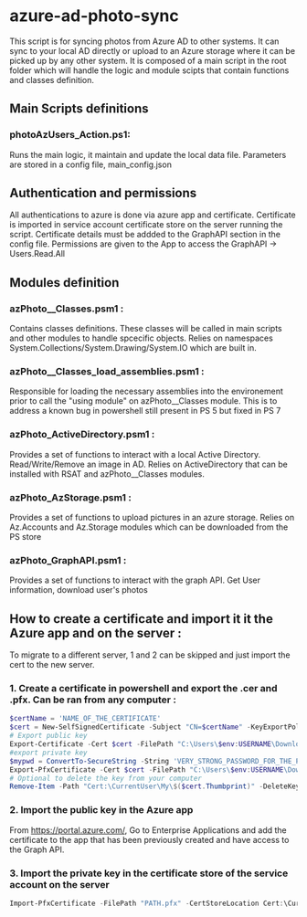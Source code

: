 # azure-ad-photo-sync
This script is for syncing photos from Azure AD to other systems. It can sync to your local AD directly or upload to an Azure storage where it can be picked up by any other system.
It is composed of a main script in the root folder which will handle the logic and module scipts that contain functions and classes definition.

## Main Scripts definitions
### photoAzUsers_Action.ps1:
Runs the main logic, it maintain and update the local data file.
Parameters are stored in a config file, main_config.json

## Authentication and permissions
All authentications to azure is done via azure app and certificate. Certificate is imported in service account certificate store on the server running the script.
Certificate details must be addded to the GraphAPI section in the config file. Permissions are given to the App to access the GraphAPI -> Users.Read.All

## Modules definition
### azPhoto__Classes.psm1 :
Contains classes definitions. These classes will be called in main scripts and other modules to handle spcecific objects.
Relies on namespaces System.Collections/System.Drawing/System.IO which are built in.
		
### azPhoto__Classes_load_assemblies.psm1 :
Responsible for loading the necessary assemblies into the environement prior to call the "using module" on azPhoto__Classes module.
This is to address a known bug in powershell still present in PS 5 but fixed in PS 7
		
### azPhoto_ActiveDirectory.psm1 :
Provides a set of functions to interact with a local Active Directory. Read/Write/Remove an image in AD.
Relies on ActiveDirectory that can be installed with RSAT and azPhoto__Classes modules.
		
### azPhoto_AzStorage.psm1 :
Provides a set of functions to upload pictures in an azure storage.
Relies on Az.Accounts and Az.Storage modules which can be downloaded from the PS store
		
### azPhoto_GraphAPI.psm1 :
Provides a set of functions to interact with the graph API. Get User information, download user's photos
		
## How to create a certificate and import it it the Azure app and on the server :
To migrate to a different server, 1 and 2 can be skipped and just import the cert to the new server.

### 1. Create a certificate in powershell and export the .cer and .pfx. Can be ran from any computer :
```powershell
$certName = 'NAME_OF_THE_CERTIFICATE'
$cert = New-SelfSignedCertificate -Subject "CN=$certName" -KeyExportPolicy Exportable -KeySpec Signature -KeyLength 2048 -KeyAlgorithm RSA -HashAlgorithm SHA256  -CertStoreLocation "Cert:\CurrentUser\My" -NotAfter ([datetime]::Now.AddYears(20))
# Export public key
Export-Certificate -Cert $cert -FilePath "C:\Users\$env:USERNAME\Downloads\$($certname)_256_public.cer"
#export private key
$mypwd = ConvertTo-SecureString -String 'VERY_STRONG_PASSWORD_FOR_THE_PRIVATE_KEY' -Force -AsPlainText
Export-PfxCertificate -Cert $cert -FilePath "C:\Users\$env:USERNAME\Downloads\$($certname)_256_private.pfx" -Password $mypwd -CryptoAlgorithmOption AES256_SHA256
# Optional to delete the key from your computer
Remove-Item -Path "Cert:\CurrentUser\My\$($cert.Thumbprint)" -DeleteKey
```
### 2. Import the public key in the Azure app
From https://portal.azure.com/, Go to Enterprise Applications and add the certificate to the app that has been previously created and have access to the Graph API.
### 3. Import the private key in the certificate store of the service account on the server
```powershell
Import-PfxCertificate -FilePath "PATH.pfx" -CertStoreLocation Cert:\CurrentUser\My -Password $(ConvertTo-SecureString -AsPlainText 'VERY_STRONG_PASSWORD_FOR_THE_PRIVATE_KEY' -Force)
```
